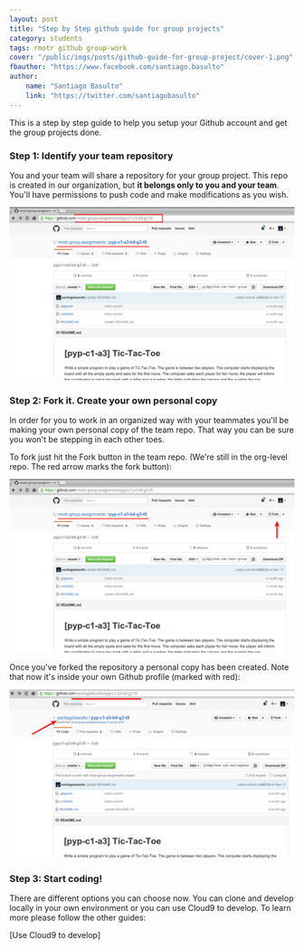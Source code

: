 ```yaml
---
layout: post
title: "Step by Step github guide for group projects"
category: students
tags: rmotr github group-work
cover: "/public/imgs/posts/github-guide-for-group-project/cover-1.png"
fbauthor: "https://www.facebook.com/santiago.basulto"
author:
    name: "Santiago Basulto"
    link: "https://twitter.com/santiagobasulto"
---
```


This is a step by step guide to help you setup your Github account and get the group projects done.

### Step 1: Identify your team repository

You and your team will share a repository for your group project. This repo is created in our organization, but **it belongs only to you and your team**. You'll have permissions to push code and make modifications as you wish.

![Identify the org-level repo](/public/imgs/posts/github-guide-for-group-project/rmotr-organization-repo.png)

### Step 2: Fork it. Create your own personal copy

In order for you to work in an organized way with your teammates you'll be making your own personal copy of the team repo. That way you can be sure you won't be stepping in each other toes.

To fork just hit the Fork button in the team repo. (We're still in the org-level repo. The red arrow marks the fork button):

![Fork your repo](/public/imgs/posts/github-guide-for-group-project/fork-org-repo.png)

Once you've forked the repository a personal copy has been created. Note that now it's inside your own Github profile (marked with red):

![Fork your repo](/public/imgs/posts/github-guide-for-group-project/fork-profile.png)

### Step 3: Start coding!

There are different options you can choose now. You can clone and develop locally in your own environment or you can use Cloud9 to develop. To learn more please follow the other guides:

[Use Cloud9 to develop]
